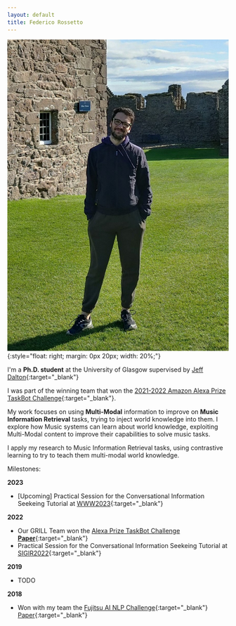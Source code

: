 ```yaml
---
layout: default
title: Federico Rossetto
---
```



![federico_rossetto](assets/img/federico_rossetto_2.jpeg){:style="float: right; margin: 0px 20px; width: 20%;"}

I'm a **Ph.D. student** at the University of Glasgow supervised by [Jeff Dalton](https://www.dcs.gla.ac.uk/~jeff/){:target="_blank"}

I was part of the winning team that won the [2021-2022 Amazon Alexa Prize TaskBot Challenge](https://www.amazon.science/alexa-prize/taskbot-challenge/2021){:target="_blank"}.

My work focuses on using **Multi-Modal** information to improve on **Music Information Retrieval** tasks, trying to inject world knowledge into them. I explore how Music systems can learn about world knowledge, exploiting Multi-Modal content to improve their capabilities to solve music tasks. 

I apply my research to Music Information Retrieval tasks, using contrastive learning to try to teach them multi-modal world knowledge.


Milestones:

__2023__
* [Upcoming] Practical Session for the Conversational Information Seekeing Tutorial at [WWW2023](https://www2023.thewebconf.org/program/tutorials/){:target="_blank"}

__2022__
* Our GRILL Team won the [Alexa Prize TaskBot Challenge](https://grilllab.ai/2022-05-15-alexa_taskbot_win/) [**Paper**](https://www.amazon.science/alexa-prize/proceedings/grillbot-a-flexible-conversational-agent-for-solving-complex-real-world-tasks){:target="_blank"}
* Practical Session for the Conversational Information Seekeing Tutorial at [SIGIR2022](https://sigir.org/sigir2022/program/tutorials/#Conversational){:target="_blank"}

__2019__
* TODO

__2018__
* Won with my team the [Fujitsu AI NLP Challenge](https://www.technology.org/2018/05/02/fujitsu-ai-nlp-challenge/){:target="_blank"} [Paper](https://ceur-ws.org/Vol-2244/paper_05.pdf){:target="_blank"}
